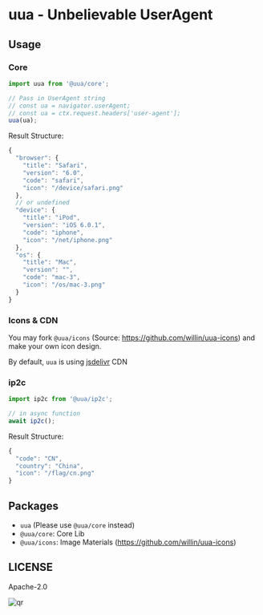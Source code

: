 # uua - Unbelievable UserAgent

## Usage

### Core

```js
import uua from '@uua/core';

// Pass in UserAgent string
// const ua = navigator.userAgent;
// const ua = ctx.request.headers['user-agent'];
uua(ua);
```

Result Structure:

```js
{
  "browser": {
    "title": "Safari",
    "version": "6.0",
    "code": "safari",
    "icon": "/device/safari.png"
  },
  // or undefined
  "device": {
    "title": "iPod",
    "version": "iOS 6.0.1",
    "code": "iphone",
    "icon": "/net/iphone.png"
  },
  "os": {
    "title": "Mac",
    "version": "",
    "code": "mac-3",
    "icon": "/os/mac-3.png"
  }
}
```

### Icons & CDN

You may fork `@uua/icons` (Source: <https://github.com/willin/uua-icons>) and make your own icon design.

By default, `uua` is using [jsdelivr](https://www.jsdelivr.com/package/npm/@uua/icons) CDN

### ip2c

```js
import ip2c from '@uua/ip2c';

// in async function
await ip2c();
```

Result Structure:

```js
{
  "code": "CN",
  "country": "China",
  "icon": "/flag/cn.png"
}
```

## Packages

- `uua` (Please use `@uua/core` instead)
- `@uua/core`: Core Lib
- `@uua/icons`: Image Materials (<https://github.com/willin/uua-icons>)

## LICENSE

Apache-2.0

![qr](https://user-images.githubusercontent.com/1890238/89126156-0f3eeb80-d516-11ea-9046-5a3a5d59b86b.png)
